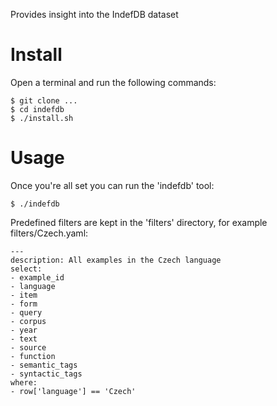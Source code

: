 Provides insight into the IndefDB dataset

# Install
Open a terminal and run the following commands:
```
$ git clone ...
$ cd indefdb
$ ./install.sh
```

# Usage
Once you're all set you can run the 'indefdb' tool:
```
$ ./indefdb 
```

Predefined filters are kept in the 'filters' directory, for example filters/Czech.yaml:
```
---
description: All examples in the Czech language
select:
- example_id
- language
- item
- form
- query
- corpus
- year
- text
- source
- function
- semantic_tags
- syntactic_tags
where:
- row['language'] == 'Czech'
